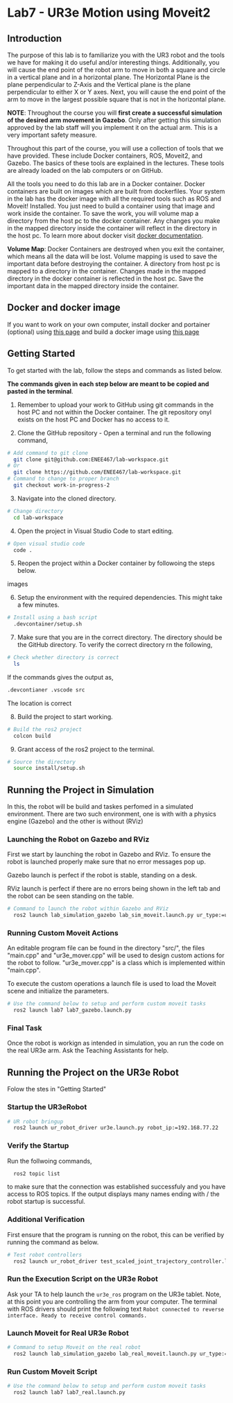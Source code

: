 # Lab7 - UR3e Motion using Moveit2
## Introduction
The purpose of this lab is to familiarize you with the UR3 robot and the tools we have for making it do useful and/or interesting things. Additionally, you will cause the end point of the robot arm to move in both a square and circle in a vertical plane and in a horizontal plane. The Horizontal Plane is the plane perpendicular to Z-Axis and the Vertical plane is the plane perpendicular to either X or Y axes. Next, you will cause the end point of the arm to move in the largest possible square that is not in the horizontal plane.

**NOTE**: Throughout the course you will **first create a successful simulation of the desired arm movement in Gazebo**. Only after getting this simulation approved by the lab staff will you implement it on the actual arm. This is a very important safety measure.

Throughout this part of the course, you will use a collection of tools that we have provided. These include Docker containers, ROS, Moveit2, and Gazebo. The basics of these tools are explained in the lectures. These tools are already loaded on the lab computers or on GitHub.

All the tools you need to do this lab are in a Docker container. Docker containers are built on images which are built from dockerfiles. Your system in the lab has the docker image with all the required tools such as ROS and Moveit! Installed. You just need to build a container using that image and work inside the container. To save the work, you will volume map a directory from the host pc to the docker container. Any changes you make in the mapped directory inside the container will reflect in the directory in the host pc. To learn more about docker visit [docker documentation](https://docs.docker.com/).

**Volume Map**: Docker Containers are destroyed when you exit the container, which means all the data will be lost. Volume mapping is used to save the important data before destroying the container. A directory from host pc is mapped to a directory in the container. Changes made in the mapped directory in the docker container is reflected in the host pc. Save the important data in the mapped directory inside the container.

## Docker and docker image

If you want to work on your own computer, install docker and portainer (optional) using [this page](https://github.com/ENRE467/Getting_Started/wiki/Installing-Docker-and-Portainer) and build a docker image using [this page](https://github.com/ENRE467/Getting_Started/wiki/Building-a-Docker-Image)


## Getting Started
To get started with the lab, follow the steps and commands as listed below.

**The commands given in each step below are meant to be copied and pasted in the terminal**.

1. Remember to upload your work to GitHub using git commands in the host PC and not within the Docker container. The git repository onyl exists on the host PC and Docker has no access to it.

2. Clone the GitHub repository - Open a terminal and run the following command,
```bash
# Add command to git clone
  git clone git@github.com:ENEE467/lab-workspace.git
# Or
  git clone https://github.com/ENEE467/lab-workspace.git
# Command to change to proper branch
  git checkout work-in-progress-2
```

3. Navigate into the cloned directory.
```bash
# Change directory
  cd lab-workspace
```

4. Open the project in Visual Studio Code to start editing.
```bash
# Open visual studio code
  code .
```

5. Reopen the project within a Docker container by followoing the steps below.

images

6. Setup the environment with the required dependencies. This might take a few minutes.
```bash
# Install using a bash script
  .devcontainer/setup.sh
```

7. Make sure that you are in the correct directory. The directory should be the GitHub directory. To verify the correct directory rn the following,
```bash 
# Check whether directory is correct
  ls
```
If the commands gives the output as,
```bash
.devcontianer .vscode src
```
The location is correct

8. Build the project to start working. 
```bash
# Build the ros2 project
  colcon build
```

9. Grant access of the ros2 project to the terminal.
```bash
# Source the directory
  source install/setup.sh
```


## Running the Project in Simulation
In this, the robot will be build and taskes perfomed in a simulated environment. There are two such environment, one is with with a physics engine (Gazebo) and the other is without (RViz)

### Launching the Robot on Gazebo and RViz
First we start by launching the robot in Gazebo and RViz. To ensure the robot is launched properly make sure that no error messages pop up. 

Gazebo launch is perfect if the robot is stable, standing on a desk.

RViz launch is perfect if there are no errors being shown in the left tab and the robot can be seen standing on the table.

```bash
# Command to launch the robot within Gazebo and RViz
  ros2 launch lab_simulation_gazebo lab_sim_moveit.launch.py ur_type:=ur3e description_package:=lab_description description_file:=lab.urdf.xacro moveit_config_package:=lab_moveit_config moveit_config_file:=lab.srdf.xacro runtime_config_package:=lab_simulation_gazebo launch_rviz:=false
```


### Running Custom Moveit Actions
An editable program file can be found in the directory "src/", the files "main.cpp" and "ur3e_mover.cpp" will be used to design custom actions for the robot to follow. "ur3e_mover.cpp" is a class which is implemented within "main.cpp".

To execute the custom operations a launch file is used to load the Moveit scene and initialize the parameters.
```bash
# Use the command below to setup and perform custom moveit tasks
  ros2 launch lab7 lab7_gazebo.launch.py
```

### Final Task
Once the robot is workign as intended in simulation, you an run the code on the real UR3e arm. Ask the Teaching Assistants for help.

## Running the Project on the UR3e Robot
Folow the stes in "Getting Started"
### Startup the UR3eRobot
```bash
# UR robot bringup
  ros2 launch ur_robot_driver ur3e.launch.py robot_ip:=192.168.77.22
```

### Verify the Startup
Run the follwoing commands,
```bash 
  ros2 topic list
```
to make sure that the connection was established successfuly and you have access to ROS topics.
If the output displays many names ending with / the robot startup is successful.

### Additional Verification
First ensure that the program is running on the robot, this can be verified by running the command as below.
```bash
# Test robot controllers
  ros2 launch ur_robot_driver test_scaled_joint_trajectory_controller.launch.py
```

### Run the Execution Script on the UR3e Robot
Ask your TA to help launch the `ur3e_ros` program on the UR3e tablet. Note, at this point you are controlling the arm from your computer. The terminal with ROS drivers should print the following text `Robot connected to reverse interface. Ready to receive control commands.`

### Launch Moveit for Real UR3e Robot
```bash
# Command to setup Moveit on the real robot
  ros2 launch lab_simulation_gazebo lab_real_moveit.launch.py ur_type:=ur3e description_package:=lab_description description_file:=lab.urdf.xacro moveit_config_package:=lab_moveit_config moveit_config_file:=lab.srdf.xacro runtime_config_package:=lab_simulation_gazebo launch_rviz:=false
```

### Run Custom Moveit Script
```bash
# Use the command below to setup and perform custom moveit tasks
  ros2 launch lab7 lab7_real.launch.py
```
